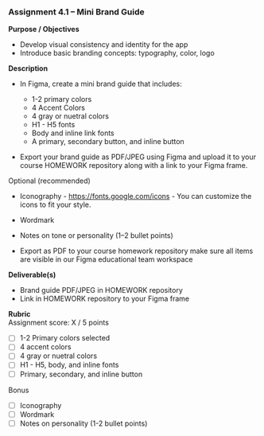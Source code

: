 ### **Assignment 4.1 – Mini Brand Guide**

**Purpose / Objectives**

* Develop visual consistency and identity for the app
* Introduce basic branding concepts: typography, color, logo

**Description**  

* In Figma, create a mini brand guide that includes:

  * 1-2 primary colors
  * 4 Accent Colors
  * 4 gray or nuetral colors
  * H1 - H5 fonts
  * Body and inline link fonts
  * A primary, secondary button, and inline button

* Export your brand guide as PDF/JPEG using Figma and upload it to your course HOMEWORK repository along with a link to your Figma frame.

Optional (recommended)
  * Iconography - https://fonts.google.com/icons - You can customize the icons to fit your style.
  * Wordmark
  * Notes on tone or personality (1–2 bullet points)

* Export as PDF to your course homework repository make sure all items are visible in our Figma educational team workspace

**Deliverable(s)**

* Brand guide PDF/JPEG in HOMEWORK repository
* Link in HOMEWORK repository to your Figma frame

**Rubric**  
Assignment score: X / 5 points

* [ ] 1-2 Primary colors selected
* [ ] 4 accent colors
* [ ] 4 gray or nuetral colors
* [ ] H1 - H5, body, and inline fonts
* [ ] Primary, secondary, and inline button

Bonus
* [ ] Iconography
* [ ] Wordmark
* [ ] Notes on personality (1-2 bullet points)